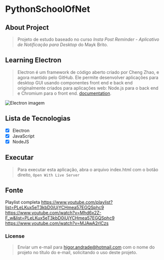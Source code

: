 # PythonSchoolOfNet

## About Project
> Projeto de estudo baseado no curso *Insta Post Reminder - Aplicativo de Notificação para Desktop* do Mayk Brito.

## Learning Electron
>Electron é um framework de código aberto criado por Cheng Zhao, e agora mantido pelo GitHub. Ele permite desenvolver aplicações para desktop GUI usando componentes front end e back end originalmente criados para aplicações web: Node.js para o back end e Chromium para o front end. [documentation](https://www.electronjs.org/pt/docs/latest).

![Electron imagem](https://www.google.com/search?q=electron&rlz=1C1GCEA_enBR913BR913&sxsrf=ALiCzsboeTjKrNQCb26ntJEpF_nqS7dkPg:1655346133261&source=lnms&tbm=isch&sa=X&ved=2ahUKEwjmgYPy9LD4AhUxtpUCHU_bC8AQ_AUoAXoECAIQAw&cshid=1655346217450069&biw=1536&bih=722&dpr=1.25#imgrc=MhiZpIWsWSp2OM)

## Lista de Tecnologias

- [x] Electron
- [x] JavaScript
- [x] NodeJS

## Executar
>Para executar esta aplicação, abra o arquivo index.html com o botão direito, `Open With Live Server`

## Fonte
Playlist completa https://www.youtube.com/playlist?list=PLeLKux5eT3kbD0iUjYCHmea57EGQSphc9
https://www.youtube.com/watch?v=Mhd6x2Z-F_w&list=PLeLKux5eT3kbD0iUjYCHmea57EGQSphc9
https://www.youtube.com/watch?v=MJAwA2rICzs

### License
>Enviar um e-mail para higor.andrade@hotmail.com com o nome do projeto no título do e-mail, solicitando o uso deste projeto.